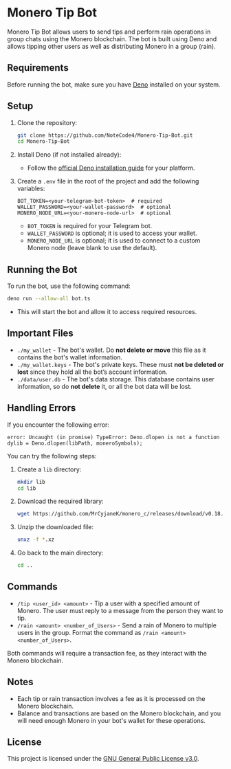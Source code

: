 # Monero Tip Bot

Monero Tip Bot allows users to send tips and perform rain operations in group chats using the Monero blockchain. The bot is built using Deno and allows tipping other users as well as distributing Monero in a group (rain).

## Requirements

Before running the bot, make sure you have [Deno](https://deno.land/) installed on your system.

## Setup

1. Clone the repository:

   ```bash
   git clone https://github.com/NoteCode4/Monero-Tip-Bot.git
   cd Monero-Tip-Bot
   ```

2. Install Deno (if not installed already):

   - Follow the [official Deno installation guide](https://deno.land/#installation) for your platform.

3. Create a `.env` file in the root of the project and add the following variables:

   ```
   BOT_TOKEN=<your-telegram-bot-token>  # required
   WALLET_PASSWORD=<your-wallet-password>  # optional
   MONERO_NODE_URL=<your-monero-node-url>  # optional
   ```

   - `BOT_TOKEN` is required for your Telegram bot.
   - `WALLET_PASSWORD` is optional; it is used to access your wallet.
   - `MONERO_NODE_URL` is optional; it is used to connect to a custom Monero node (leave blank to use the default).

## Running the Bot

To run the bot, use the following command:

```bash
deno run --allow-all bot.ts
```

- This will start the bot and allow it to access required resources.

## Important Files

- `./my_wallet` - The bot's wallet. Do **not delete or move** this file as it contains the bot's wallet information.
- `./my_wallet.keys` - The bot's private keys. These must **not be deleted or lost** since they hold all the bot’s account information.
- `./data/user.db` - The bot's data storage. This database contains user information, so do **not delete** it, or all the bot data will be lost.

## Handling Errors

If you encounter the following error:

```
error: Uncaught (in promise) TypeError: Deno.dlopen is not a function
dylib = Deno.dlopen(libPath, moneroSymbols);
```

You can try the following steps:

1. Create a `lib` directory:

   ```bash
   mkdir lib
   cd lib
   ```

2. Download the required library:

   ```bash
   wget https://github.com/MrCyjaneK/monero_c/releases/download/v0.18.3.4-RC5/monero_x86_64-linux-gnu_libwallet2_api_c.so.xz -O monero_libwallet2_api_c.so.xz
   ```

3. Unzip the downloaded file:

   ```bash
   unxz -f *.xz
   ```

4. Go back to the main directory:

   ```bash
   cd ..
   ```

## Commands

- `/tip <user_id> <amount>` - Tip a user with a specified amount of Monero. The user must reply to a message from the person they want to tip.
- `/rain <amount> <number_of_Users>` - Send a rain of Monero to multiple users in the group. Format the command as `/rain <amount> <number_of_Users>`. 

Both commands will require a transaction fee, as they interact with the Monero blockchain.

## Notes

- Each tip or rain transaction involves a fee as it is processed on the Monero blockchain.
- Balance and transactions are based on the Monero blockchain, and you will need enough Monero in your bot's wallet for these operations.

## License

This project is licensed under the [GNU General Public License v3.0](https://www.gnu.org/licenses/gpl-3.0.html).
```
